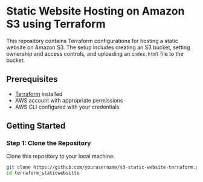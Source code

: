 # Static Website Hosting on Amazon S3 using Terraform

This repository contains Terraform configurations for hosting a static website on Amazon S3. The setup includes creating an S3 bucket, setting ownership and access controls, and uploading an `index.html` file to the bucket.

## Prerequisites

- [Terraform](https://www.terraform.io/downloads.html) installed
- AWS account with appropriate permissions
- AWS CLI configured with your credentials

## Getting Started

### Step 1: Clone the Repository

Clone this repository to your local machine:

```sh
git clone https://github.com/yourusername/s3-static-website-terraform.git
cd terraform_staticwebsitte